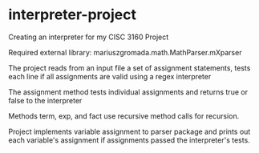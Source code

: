# interpreter-project
Creating an interpreter for my CISC 3160 Project

Required external library:
mariuszgromada.math.MathParser.mXparser

The project reads from an input file a set of assignment statements, tests each line if all assignments are valid using a regex interpreter

The assignment method tests individual assignments and returns true or false to the interpreter

Methods term, exp, and fact use recursive method calls for recursion.

Project implements variable assignment to parser package and prints out each variable's assignment if assignments passed the interpreter's tests.
